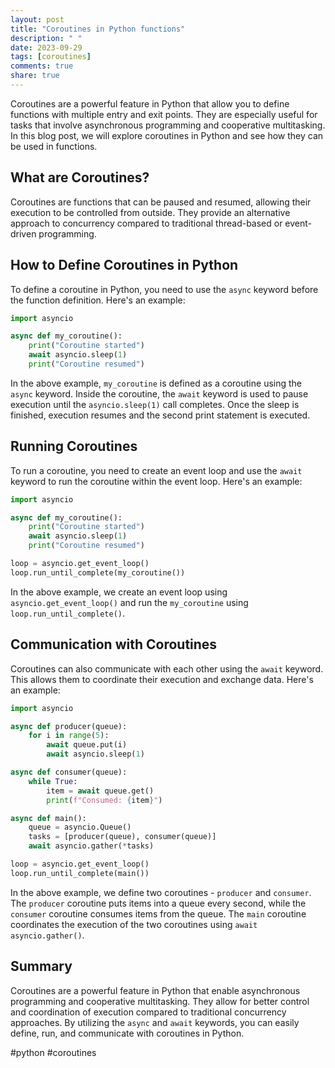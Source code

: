 ```yaml
---
layout: post
title: "Coroutines in Python functions"
description: " "
date: 2023-09-29
tags: [coroutines]
comments: true
share: true
---
```


Coroutines are a powerful feature in Python that allow you to define functions with multiple entry and exit points. They are especially useful for tasks that involve asynchronous programming and cooperative multitasking. In this blog post, we will explore coroutines in Python and see how they can be used in functions.

## What are Coroutines?

Coroutines are functions that can be paused and resumed, allowing their execution to be controlled from outside. They provide an alternative approach to concurrency compared to traditional thread-based or event-driven programming.

## How to Define Coroutines in Python

To define a coroutine in Python, you need to use the `async` keyword before the function definition. Here's an example:

```python
import asyncio

async def my_coroutine():
    print("Coroutine started")
    await asyncio.sleep(1)
    print("Coroutine resumed")
```

In the above example, `my_coroutine` is defined as a coroutine using the `async` keyword. Inside the coroutine, the `await` keyword is used to pause execution until the `asyncio.sleep(1)` call completes. Once the sleep is finished, execution resumes and the second print statement is executed.

## Running Coroutines

To run a coroutine, you need to create an event loop and use the `await` keyword to run the coroutine within the event loop. Here's an example:

```python
import asyncio

async def my_coroutine():
    print("Coroutine started")
    await asyncio.sleep(1)
    print("Coroutine resumed")

loop = asyncio.get_event_loop()
loop.run_until_complete(my_coroutine())
```

In the above example, we create an event loop using `asyncio.get_event_loop()` and run the `my_coroutine` using `loop.run_until_complete()`.

## Communication with Coroutines

Coroutines can also communicate with each other using the `await` keyword. This allows them to coordinate their execution and exchange data. Here's an example:

```python
import asyncio

async def producer(queue):
    for i in range(5):
        await queue.put(i)
        await asyncio.sleep(1)

async def consumer(queue):
    while True:
        item = await queue.get()
        print(f"Consumed: {item}")

async def main():
    queue = asyncio.Queue()
    tasks = [producer(queue), consumer(queue)]
    await asyncio.gather(*tasks)

loop = asyncio.get_event_loop()
loop.run_until_complete(main())
```

In the above example, we define two coroutines - `producer` and `consumer`. The `producer` coroutine puts items into a queue every second, while the `consumer` coroutine consumes items from the queue. The `main` coroutine coordinates the execution of the two coroutines using `await asyncio.gather()`.

## Summary

Coroutines are a powerful feature in Python that enable asynchronous programming and cooperative multitasking. They allow for better control and coordination of execution compared to traditional concurrency approaches. By utilizing the `async` and `await` keywords, you can easily define, run, and communicate with coroutines in Python.

#python #coroutines